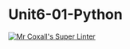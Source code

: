 # Unit6-01-Python
[![Mr Coxall's Super Linter](https://github.com/ICS3U-C-Programming-TonyG/Unit6-01-Python/workflows/Mr%20Coxall's%20Super%20Linter/badge.svg)](https://github.com/ICS3U-C-Programming-TonyG/Unit6-01-Python/actions/)
